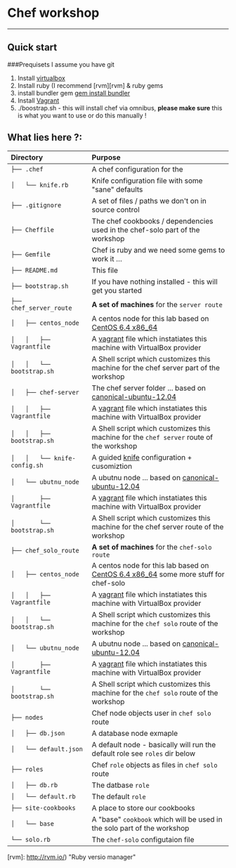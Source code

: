 # Chef workshop
<hr>

## Quick start

###Prequisets 
I assume you have git

1. Install [virtualbox][virtualbox]
2. Install ruby (I recommend [rvm][rvm] & ruby gems
3. install bundler gem [gem install bundler](http://bundler.io/)
4. Install [Vagrant][vagrant]
5. ./boostrap.sh - this will install chef via omnibus, __please make sure__ this is what you want to use or do this manually !




## What lies here ?:

| Directory | Purpose |
|:------------- |:------------- |
|`├── .chef`|					A chef configuration for the |chef-solo| part for the workshop|
|`│   └── knife.rb`|			Knife configuration file with some "sane" defaults|
|`├── .gitignore`|				A set of files / paths we don't on in source control |
|`├── Cheffile`|				The chef cookbooks / dependencies used in the chef-solo part of the workshop|
|`├── Gemfile`|					Chef is ruby and we need some gems to work it …|
|`├── README.md`|				This file|
|`├── bootstrap.sh`|			If you have nothing installed - this will get you started|
|`├── chef_server_route`|		__A set of machines__ for the `server route`|
|`│   ├── centos_node`|			A centos node for this lab based on [CentOS 6.4 x86_64][CentOS 6.4 x86_64]|
|`│   │   ├── Vagrantfile`| 	A [vagrant][vagrant] file which instatiates this machine with VirtualBox provider|
|`│   │   └── bootstrap.sh`|	A Shell script which customizes this machine for the chef server part of the workshop|
|`│   ├── chef-server`|			The chef server folder ... based on [canonical-ubuntu-12.04][canonical-ubuntu-12.04]|
|`│   │   ├── Vagrantfile`|		A [vagrant][vagrant] file which instatiates this machine with VirtualBox provider|
|`│   │   ├── bootstrap.sh`|	A Shell script which customizes this machine for the `chef server` route of the workshop|
|`│   │   └── knife-config.sh`|A guided [knife][knife] configuration + cusomiztion|
|`│   └── ubutnu_node`|			A ubutnu node ... based on [canonical-ubuntu-12.04][canonical-ubuntu-12.04]|
|`│       ├── Vagrantfile`|		A [vagrant][vagrant] file which instatiates this machine with VirtualBox provider|
|`│       └── bootstrap.sh`|	A Shell script which customizes this machine for the chef server route of the workshop|
|`├── chef_solo_route`|			__A set of machines__ for the `chef-solo route`|
|`│   ├── centos_node`|			A centos node for this lab based on [CentOS 6.4 x86_64][CentOS 6.4 x86_64] some more stuff for chef-solo|
|`│   │   ├── Vagrantfile`|		A [vagrant][vagrant] file which instatiates this machine with VirtualBox provider|
|`│   │   └── bootstrap.sh`|	A Shell script which customizes this machine for the `chef solo` route of the workshop|
|`│   └── ubutnu_node`|			A ubutnu node ... based on [canonical-ubuntu-12.04][canonical-ubuntu-12.04]|
|`│       ├── Vagrantfile`|		A [vagrant][vagrant] file which instatiates this machine with VirtualBox provider|
|`│       └── bootstrap.sh`|	A Shell script which customizes this machine for the `chef solo` route of the workshop|
|`├── nodes`|					Chef node objects user in `chef solo` route |
|`│   ├── db.json`| 			A database node exmaple|
|`│   └── default.json`|		A default node - basically will run the default role see `roles` dir below|
|`├── roles`|					Chef `role` objects as files in `chef solo` route|
|`│   ├── db.rb`|				The datbase `role`|
|`│   └── default.rb`|			The default `role`|
|`├── site-cookbooks`|			A place to store our cookbooks|
|`│   └── base`|				A "base" `cookbook` which will be used in the solo part of the workshop|
|`└── solo.rb`|					The `chef-solo` configutaion file|


[canonical-ubuntu-12.04]: http://cloud-images.ubuntu.com/vagrant/precise/current/precise-server-cloudimg-amd64-vagrant-disk1.box
[CentOS 6.4 x86_64]: http://shonky.info/centos64.box
[vagrant]: http://downloads.vagrantup.com/  "Download Vagrant"
[knife]: http://docs.opscode.com/knife.html "Chef's knife"
[virtualbox]: https://www.virtualbox.org/wiki/Downloads "Virtual Box"
[rvm]: http://rvm.io/) "Ruby versio manager"
